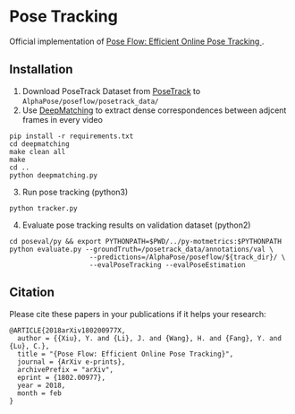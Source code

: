 # Pose Tracking

Official implementation of [Pose Flow: Efficient Online Pose Tracking ](https://arxiv.org/abs/1802.00977).

## Installation

1. Download PoseTrack Dataset from [PoseTrack](https://posetrack.net/) to `AlphaPose/poseflow/posetrack_data/`
2. Use [DeepMatching](http://lear.inrialpes.fr/src/deepmatching/) to extract dense correspondences between adjcent frames in every video
```shell
pip install -r requirements.txt
cd deepmatching
make clean all
make
cd ..
python deepmatching.py
```
3. Run pose tracking (python3)
```shell
python tracker.py
```
4. Evaluate pose tracking results on validation dataset (python2)
```shell
cd poseval/py && export PYTHONPATH=$PWD/../py-motmetrics:$PYTHONPATH
python evaluate.py --groundTruth=/posetrack_data/annotations/val \
                    --predictions=/AlphaPose/poseflow/${track_dir}/ \
                    --evalPoseTracking --evalPoseEstimation
```
## Citation
Please cite these papers in your publications if it helps your research:

    @ARTICLE{2018arXiv180200977X,
      author = {{Xiu}, Y. and {Li}, J. and {Wang}, H. and {Fang}, Y. and {Lu}, C.},
      title = "{Pose Flow: Efficient Online Pose Tracking}",
      journal = {ArXiv e-prints},
      archivePrefix = "arXiv",
      eprint = {1802.00977},
      year = 2018,
      month = feb
    }



